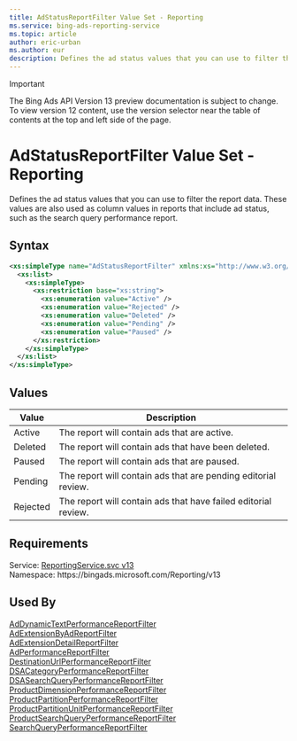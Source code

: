 ```yaml
---
title: AdStatusReportFilter Value Set - Reporting
ms.service: bing-ads-reporting-service
ms.topic: article
author: eric-urban
ms.author: eur
description: Defines the ad status values that you can use to filter the report data.
---
```

> [!IMPORTANT]
> The Bing Ads API Version 13 preview documentation is subject to change. To view version 12 content, use the version selector near the table of contents at the top and left side of the page.

# AdStatusReportFilter Value Set - Reporting
Defines the ad status values that you can use to filter the report data. These values are also used as column values in reports that include ad status, such as the search query performance report.

## Syntax
```xml
<xs:simpleType name="AdStatusReportFilter" xmlns:xs="http://www.w3.org/2001/XMLSchema">
  <xs:list>
    <xs:simpleType>
      <xs:restriction base="xs:string">
        <xs:enumeration value="Active" />
        <xs:enumeration value="Rejected" />
        <xs:enumeration value="Deleted" />
        <xs:enumeration value="Pending" />
        <xs:enumeration value="Paused" />
      </xs:restriction>
    </xs:simpleType>
  </xs:list>
</xs:simpleType>
```

## <a name="values"></a>Values

|Value|Description|
|-----------|---------------|
|<a name="active"></a>Active|The report will contain ads that are active.|
|<a name="deleted"></a>Deleted|The report will contain ads that have been deleted.|
|<a name="paused"></a>Paused|The report will contain ads that are paused.|
|<a name="pending"></a>Pending|The report will contain ads that are pending editorial review.|
|<a name="rejected"></a>Rejected|The report will contain ads that have failed editorial review.|

## Requirements
Service: [ReportingService.svc v13](https://reporting.api.bingads.microsoft.com/Api/Advertiser/Reporting/v13/ReportingService.svc)  
Namespace: https\://bingads.microsoft.com/Reporting/v13  

## Used By
[AdDynamicTextPerformanceReportFilter](addynamictextperformancereportfilter.md)  
[AdExtensionByAdReportFilter](adextensionbyadreportfilter.md)  
[AdExtensionDetailReportFilter](adextensiondetailreportfilter.md)  
[AdPerformanceReportFilter](adperformancereportfilter.md)  
[DestinationUrlPerformanceReportFilter](destinationurlperformancereportfilter.md)  
[DSACategoryPerformanceReportFilter](dsacategoryperformancereportfilter.md)  
[DSASearchQueryPerformanceReportFilter](dsasearchqueryperformancereportfilter.md)  
[ProductDimensionPerformanceReportFilter](productdimensionperformancereportfilter.md)  
[ProductPartitionPerformanceReportFilter](productpartitionperformancereportfilter.md)  
[ProductPartitionUnitPerformanceReportFilter](productpartitionunitperformancereportfilter.md)  
[ProductSearchQueryPerformanceReportFilter](productsearchqueryperformancereportfilter.md)  
[SearchQueryPerformanceReportFilter](searchqueryperformancereportfilter.md)  
